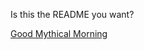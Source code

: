 Is this the README you want?

[Good Mythical Morning](https://theoneandonlystack.github.io/Vu_Stack_ART2210//Project_1_Abstract_Portrait/p5/Project_1_Abstract_Portrait.html)

